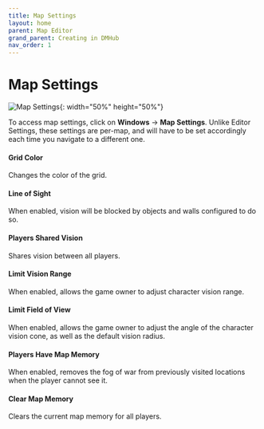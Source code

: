 ```yaml
---
title: Map Settings
layout: home
parent: Map Editor
grand_parent: Creating in DMHub
nav_order: 1
---
```


# Map Settings

![Map Settings](map-map-settings-pathfinding.png){: width="50%" height="50%"}

To access map settings, click on **Windows** -> **Map Settings**. Unlike Editor Settings, these
settings are per-map, and will have to be set accordingly each time you
navigate to a different one.

#### Grid Color

Changes the color of the grid.

#### Line of Sight

When enabled, vision will be blocked by objects and walls configured to
do so.

#### Players Shared Vision

Shares vision between all players.

#### Limit Vision Range

When enabled, allows the game owner to adjust character vision range.

#### Limit Field of View

When enabled, allows the game owner to adjust the angle of the character
vision cone, as well as the default vision radius.

#### Players Have Map Memory

When enabled, removes the fog of war from previously visited locations
when the player cannot see it.

#### Clear Map Memory

Clears the current map memory for all players.
